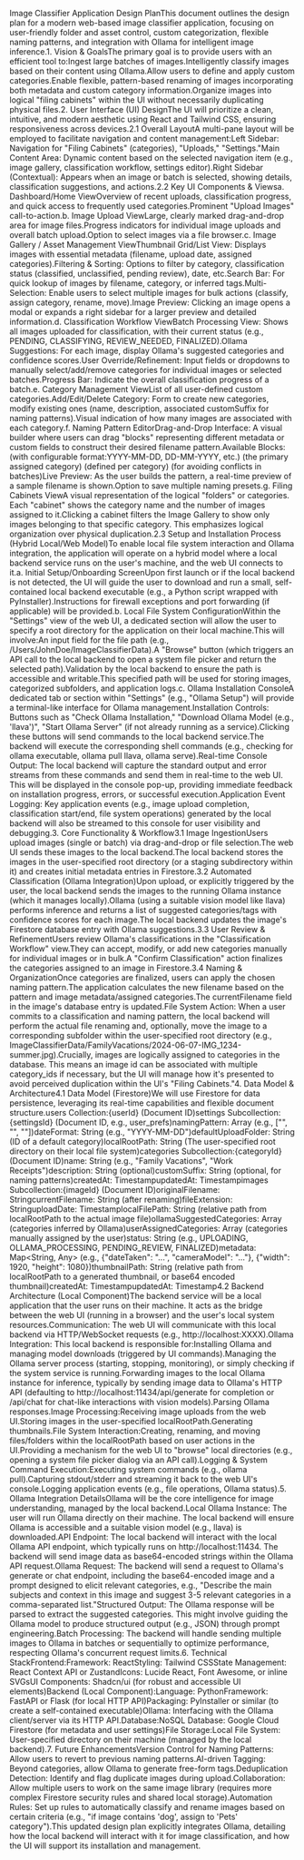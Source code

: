 Image Classifier Application Design PlanThis document outlines the design plan for a modern web-based image classifier application, focusing on user-friendly folder and asset control, custom categorization, flexible naming patterns, and integration with Ollama for intelligent image inference.1. Vision & GoalsThe primary goal is to provide users with an efficient tool to:Ingest large batches of images.Intelligently classify images based on their content using Ollama.Allow users to define and apply custom categories.Enable flexible, pattern-based renaming of images incorporating both metadata and custom category information.Organize images into logical "filing cabinets" within the UI without necessarily duplicating physical files.2. User Interface (UI) DesignThe UI will prioritize a clean, intuitive, and modern aesthetic using React and Tailwind CSS, ensuring responsiveness across devices.2.1 Overall LayoutA multi-pane layout will be employed to facilitate navigation and content management:Left Sidebar: Navigation for "Filing Cabinets" (categories), "Uploads," "Settings."Main Content Area: Dynamic content based on the selected navigation item (e.g., image gallery, classification workflow, settings editor).Right Sidebar (Contextual): Appears when an image or batch is selected, showing details, classification suggestions, and actions.2.2 Key UI Components & Viewsa. Dashboard/Home ViewOverview of recent uploads, classification progress, and quick access to frequently used categories.Prominent "Upload Images" call-to-action.b. Image Upload ViewLarge, clearly marked drag-and-drop area for image files.Progress indicators for individual image uploads and overall batch upload.Option to select images via a file browser.c. Image Gallery / Asset Management ViewThumbnail Grid/List View: Displays images with essential metadata (filename, upload date, assigned categories).Filtering & Sorting: Options to filter by category, classification status (classified, unclassified, pending review), date, etc.Search Bar: For quick lookup of images by filename, category, or inferred tags.Multi-Selection: Enable users to select multiple images for bulk actions (classify, assign category, rename, move).Image Preview: Clicking an image opens a modal or expands a right sidebar for a larger preview and detailed information.d. Classification Workflow ViewBatch Processing View: Shows all images uploaded for classification, with their current status (e.g., PENDING, CLASSIFYING, REVIEW_NEEDED, FINALIZED).Ollama Suggestions: For each image, display Ollama's suggested categories and confidence scores.User Override/Refinement: Input fields or dropdowns to manually select/add/remove categories for individual images or selected batches.Progress Bar: Indicate the overall classification progress of a batch.e. Category Management ViewList of all user-defined custom categories.Add/Edit/Delete Category: Form to create new categories, modify existing ones (name, description, associated customSuffix for naming patterns).Visual indication of how many images are associated with each category.f. Naming Pattern EditorDrag-and-Drop Interface: A visual builder where users can drag "blocks" representing different metadata or custom fields to construct their desired filename pattern.Available Blocks:<Original Filename><Upload Date> (with configurable format:YYYY-MM-DD, DD-MM-YYYY, etc.)<Category Name> (the primary assigned category)<Custom Suffix> (defined per category)<Sequential Number> (for avoiding conflicts in batches)<User Defined Text>Live Preview: As the user builds the pattern, a real-time preview of a sample filename is shown.Option to save multiple naming presets.g. Filing Cabinets ViewA visual representation of the logical "folders" or categories. Each "cabinet" shows the category name and the number of images assigned to it.Clicking a cabinet filters the Image Gallery to show only images belonging to that specific category. This emphasizes logical organization over physical duplication.2.3 Setup and Installation Process (Hybrid Local/Web Model)To enable local file system interaction and Ollama integration, the application will operate on a hybrid model where a local backend service runs on the user's machine, and the web UI connects to it.a. Initial Setup/Onboarding ScreenUpon first launch or if the local backend is not detected, the UI will guide the user to download and run a small, self-contained local backend executable (e.g., a Python script wrapped with PyInstaller).Instructions for firewall exceptions and port forwarding (if applicable) will be provided.b. Local File System ConfigurationWithin the "Settings" view of the web UI, a dedicated section will allow the user to specify a root directory for the application on their local machine.This will involve:An input field for the file path (e.g., /Users/JohnDoe/ImageClassifierData).A "Browse" button (which triggers an API call to the local backend to open a system file picker and return the selected path).Validation by the local backend to ensure the path is accessible and writable.This specified path will be used for storing images, categorized subfolders, and application logs.c. Ollama Installation ConsoleA dedicated tab or section within "Settings" (e.g., "Ollama Setup") will provide a terminal-like interface for Ollama management.Installation Controls: Buttons such as "Check Ollama Installation," "Download Ollama Model (e.g., 'llava')", "Start Ollama Server" (if not already running as a service).Clicking these buttons will send commands to the local backend service.The backend will execute the corresponding shell commands (e.g., checking for ollama executable, ollama pull llava, ollama serve).Real-time Console Output: The local backend will capture the standard output and error streams from these commands and send them in real-time to the web UI. This will be displayed in the console pop-up, providing immediate feedback on installation progress, errors, or successful execution.Application Event Logging: Key application events (e.g., image upload completion, classification start/end, file system operations) generated by the local backend will also be streamed to this console for user visibility and debugging.3. Core Functionality & Workflow3.1 Image IngestionUsers upload images (single or batch) via drag-and-drop or file selection.The web UI sends these images to the local backend.The local backend stores the images in the user-specified root directory (or a staging subdirectory within it) and creates initial metadata entries in Firestore.3.2 Automated Classification (Ollama Integration)Upon upload, or explicitly triggered by the user, the local backend sends the images to the running Ollama instance (which it manages locally).Ollama (using a suitable vision model like llava) performs inference and returns a list of suggested categories/tags with confidence scores for each image.The local backend updates the image's Firestore database entry with Ollama suggestions.3.3 User Review & RefinementUsers review Ollama's classifications in the "Classification Workflow" view.They can accept, modify, or add new categories manually for individual images or in bulk.A "Confirm Classification" action finalizes the categories assigned to an image in Firestore.3.4 Naming & OrganizationOnce categories are finalized, users can apply the chosen naming pattern.The application calculates the new filename based on the pattern and image metadata/assigned categories.The currentFilename field in the image's database entry is updated.File System Action: When a user commits to a classification and naming pattern, the local backend will perform the actual file renaming and, optionally, move the image to a corresponding subfolder within the user-specified root directory (e.g., ImageClassifierData/FamilyVacations/2024-06-07-IMG_1234-summer.jpg).Crucially, images are logically assigned to categories in the database. This means an image id can be associated with multiple category_ids if necessary, but the UI will manage how it's presented to avoid perceived duplication within the UI's "Filing Cabinets."4. Data Model & Architecture4.1 Data Model (Firestore)We will use Firestore for data persistence, leveraging its real-time capabilities and flexible document structure.users Collection:{userId} (Document ID)settings Subcollection:{settingsId} (Document ID, e.g., user_prefs)namingPattern: Array<String> (e.g., ["<date>", "<filename>", "<customSuffix>"])dateFormat: String (e.g., "YYYY-MM-DD")defaultUploadFolder: String (ID of a default category)localRootPath: String (The user-specified root directory on their local file system)categories Subcollection:{categoryId} (Document ID)name: String (e.g., "Family Vacations", "Work Receipts")description: String (optional)customSuffix: String (optional, for naming patterns)createdAt: TimestampupdatedAt: Timestampimages Subcollection:{imageId} (Document ID)originalFilename: StringcurrentFilename: String (after renaming)fileExtension: StringuploadDate: TimestamplocalFilePath: String (relative path from localRootPath to the actual image file)ollamaSuggestedCategories: Array<String> (categories inferred by Ollama)userAssignedCategories: Array<String> (categories manually assigned by the user)status: String (e.g., UPLOADING, OLLAMA_PROCESSING, PENDING_REVIEW, FINALIZED)metadata: Map<String, Any> (e.g., {"dateTaken": "...", "cameraModel": "..."}, {"width": 1920, "height": 1080})thumbnailPath: String (relative path from localRootPath to a generated thumbnail, or base64 encoded thumbnail)createdAt: TimestampupdatedAt: Timestamp4.2 Backend Architecture (Local Component)The backend service will be a local application that the user runs on their machine. It acts as the bridge between the web UI (running in a browser) and the user's local system resources.Communication: The web UI will communicate with this local backend via HTTP/WebSocket requests (e.g., http://localhost:XXXX).Ollama Integration: This local backend is responsible for:Installing Ollama and managing model downloads (triggered by UI commands).Managing the Ollama server process (starting, stopping, monitoring), or simply checking if the system service is running.Forwarding images to the local Ollama instance for inference, typically by sending image data to Ollama's HTTP API (defaulting to http://localhost:11434/api/generate for completion or /api/chat for chat-like interactions with vision models).Parsing Ollama responses.Image Processing:Receiving image uploads from the web UI.Storing images in the user-specified localRootPath.Generating thumbnails.File System Interaction:Creating, renaming, and moving files/folders within the localRootPath based on user actions in the UI.Providing a mechanism for the web UI to "browse" local directories (e.g., opening a system file picker dialog via an API call).Logging & System Command Execution:Executing system commands (e.g., ollama pull).Capturing stdout/stderr and streaming it back to the web UI's console.Logging application events (e.g., file operations, Ollama status).5. Ollama Integration DetailsOllama will be the core intelligence for image understanding, managed by the local backend.Local Ollama Instance: The user will run Ollama directly on their machine. The local backend will ensure Ollama is accessible and a suitable vision model (e.g., llava) is downloaded.API Endpoint: The local backend will interact with the local Ollama API endpoint, which typically runs on http://localhost:11434. The backend will send image data as base64-encoded strings within the Ollama API request.Ollama Request: The backend will send a request to Ollama's generate or chat endpoint, including the base64-encoded image and a prompt designed to elicit relevant categories, e.g., "Describe the main subjects and context in this image and suggest 3-5 relevant categories in a comma-separated list."Structured Output: The Ollama response will be parsed to extract the suggested categories. This might involve guiding the Ollama model to produce structured output (e.g., JSON) through prompt engineering.Batch Processing: The backend will handle sending multiple images to Ollama in batches or sequentially to optimize performance, respecting Ollama's concurrent request limits.6. Technical StackFrontend:Framework: ReactStyling: Tailwind CSSState Management: React Context API or ZustandIcons: Lucide React, Font Awesome, or inline SVGsUI Components: Shadcn/ui (for robust and accessible UI elements)Backend (Local Component):Language: PythonFramework: FastAPI or Flask (for local HTTP API)Packaging: PyInstaller or similar (to create a self-contained executable)Ollama: Interfacing with the Ollama client/server via its HTTP API.Database:NoSQL Database: Google Cloud Firestore (for metadata and user settings)File Storage:Local File System: User-specified directory on their machine (managed by the local backend).7. Future EnhancementsVersion Control for Naming Patterns: Allow users to revert to previous naming patterns.AI-driven Tagging: Beyond categories, allow Ollama to generate free-form tags.Deduplication Detection: Identify and flag duplicate images during upload.Collaboration: Allow multiple users to work on the same image library (requires more complex Firestore security rules and shared local storage).Automation Rules: Set up rules to automatically classify and rename images based on certain criteria (e.g., "if image contains 'dog', assign to 'Pets' category").This updated design plan explicitly integrates Ollama, detailing how the local backend will interact with it for image classification, and how the UI will support its installation and management.
